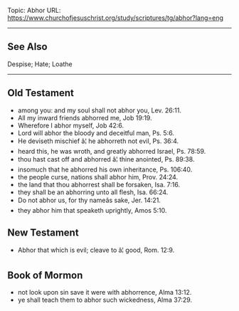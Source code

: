 Topic: Abhor
URL: https://www.churchofjesuschrist.org/study/scriptures/tg/abhor?lang=eng

---

## See Also

Despise; Hate; Loathe

---

## Old Testament

- among you: and my soul shall not abhor you, Lev. 26:11.
- All my inward friends abhorred me, Job 19:19.
- Wherefore I abhor myself, Job 42:6.
- Lord will abhor the bloody and deceitful man, Ps. 5:6.
- He deviseth mischief â¦ he abhorreth not evil, Ps. 36:4.
- heard this, he was wroth, and greatly abhorred Israel, Ps. 78:59.
- thou hast cast off and abhorred â¦ thine anointed, Ps. 89:38.
- insomuch that he abhorred his own inheritance, Ps. 106:40.
- the people curse, nations shall abhor him, Prov. 24:24.
- the land that thou abhorrest shall be forsaken, Isa. 7:16.
- they shall be an abhorring unto all flesh, Isa. 66:24.
- Do not abhor us, for thy nameâs sake, Jer. 14:21.
- they abhor him that speaketh uprightly, Amos 5:10.

## New Testament

- Abhor that which is evil; cleave to â¦ good, Rom. 12:9.

## Book of Mormon

- not look upon sin save it were with abhorrence, Alma 13:12.
- ye shall teach them to abhor such wickedness, Alma 37:29.

